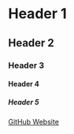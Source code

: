 # Header 1
## Header 2
### Header 3
#### Header 4
##### Header 5

[GitHub Website](https://github.com/)

